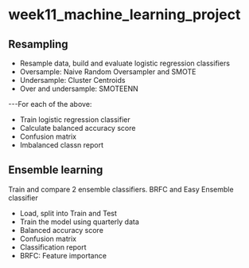 # week11_machine_learning_project

## Resampling
- Resample data, build and evaluate logistic regression classifiers
- Oversample: Naive Random Oversampler and SMOTE
- Undersample: Cluster Centroids
- Over and undersample: SMOTEENN

---For each of the above:
   - Train logistic regression classifier
   - Calculate balanced accuracy score
   - Confusion matrix
   - Imbalanced classn report
   
## Ensemble learning
Train and compare 2 ensemble classifiers. BRFC and Easy Ensemble classifier
- Load, split into Train and Test
- Train the model using quarterly data
- Balanced accuracy score
- Confusion matrix
- Classification report
- BRFC: Feature importance